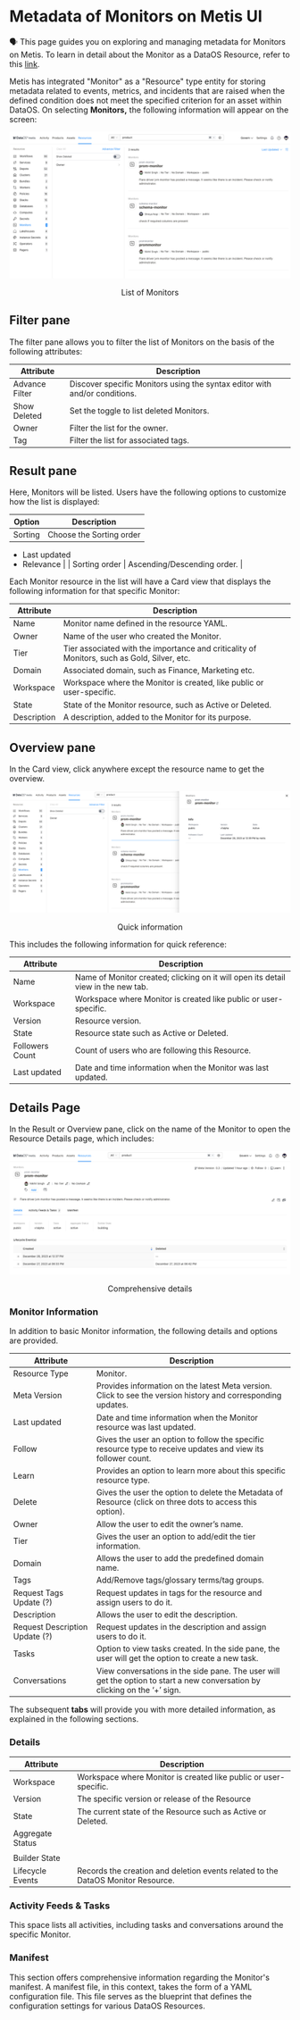 # Metadata of Monitors on Metis UI

<aside class="callout">
🗣 This page guides you on exploring and managing metadata for Monitors on Metis. To learn in detail about the Monitor as a DataOS Resource, refer to this <a href="/resources/">link</a>.

</aside>

Metis has integrated "Monitor" as a "Resource" type entity for storing metadata related to events, metrics, and incidents that are raised when the defined condition does not meet the specified criterion for an asset within DataOS. On selecting **Monitors,** the following information will appear on the screen:

![monitors.png](metis_resources_monitors/monitors.png)
<figcaption align = "center"> List of Monitors  </figcaption>

## Filter pane

The filter pane allows you to filter the list of Monitors on the basis of the following attributes:

| Attribute | Description |
| --- | --- |
| Advance Filter | Discover specific Monitors using the syntax editor with and/or conditions. |
| Show Deleted | Set the toggle to list deleted Monitors. |
| Owner | Filter the list for the owner. |
| Tag | Filter the list for associated tags. |

## Result pane

Here, Monitors will be listed. Users have the following options to customize how the list is displayed:

| Option | Description |
| --- | --- |
| Sorting | Choose the Sorting order
- Last updated
- Relevance |
| Sorting order | Ascending/Descending order. |

Each Monitor resource in the list will have a Card view that displays the following information for that specific Monitor:

| Attribute | Description |
| --- | --- |
| Name | Monitor name defined in the resource YAML. |
| Owner | Name of the user who created the Monitor. |
| Tier | Tier associated with the importance and criticality of Monitors, such as Gold, Silver, etc. |
| Domain | Associated domain, such as Finance, Marketing etc. |
| Workspace | Workspace where the Monitor is created, like public or user-specific. |
| State | State of the Monitor resource, such as Active or Deleted. |
| Description | A description, added to the Monitor for its purpose. |

## Overview pane

In the Card view, click anywhere except the resource name to get the overview.

![monitor_overview.png](metis_resources_monitors/monitor_overview.png)
<figcaption align = "center"> Quick information  </figcaption>

This includes the following information for quick reference:

| Attribute | Description |
| --- | --- |
| Name | Name of Monitor created; clicking on it will open its detail view in the new tab. |
| Workspace | Workspace where Monitor is created like public or user-specific. |
| Version | Resource version. |
| State | Resource state such as Active or Deleted. |
| Followers Count | Count of users who are following this Resource. |
| Last updated | Date and time information when the Monitor was last updated. |

## Details Page

In the Result or Overview pane, click on the name of the Monitor to open the Resource Details page, which includes:

![monitors_details.png](metis_resources_monitors/monitors_details.png)
<figcaption align = "center"> Comprehensive details  </figcaption>

### **Monitor Information**

In addition to basic Monitor information, the following details and options are provided.

| Attribute | Description |
| --- | --- |
| Resource Type | Monitor. |
| Meta Version | Provides information on the latest Meta version. Click to see the version history and corresponding updates.  |
| Last updated | Date and time information when the Monitor resource was last updated. |
| Follow | Gives the user an option to follow the specific resource type to receive updates and view its follower count. |
| Learn | Provides an option to learn more about this specific resource type. |
| Delete | Gives the user the option to delete the Metadata of Resource (click on three dots to access this option). |
| Owner | Allow the user to edit the owner’s name. |
| Tier | Gives the user an option to add/edit the tier information. |
| Domain | Allows the user to add the predefined domain name. |
| Tags | Add/Remove tags/glossary terms/tag groups. |
| Request Tags Update (?) | Request updates in tags for the resource and assign users to do it. |
| Description | Allows the user to edit the description. |
| Request Description Update (?) | Request updates in the description and assign users to do it. |
| Tasks | Option to view tasks created. In the side pane, the user will get the option to create a new task. |
| Conversations | View conversations in the side pane. The user will get the option to start a new conversation by clicking on the ‘+’ sign. |

The subsequent **tabs** will provide you with more detailed information, as explained in the following sections.

### **Details**

| Attribute | Description |
| --- | --- |
| Workspace | Workspace where Monitor is created like public or user-specific. |
| Version | The specific version or release of the Resource |
| State | The current state of the Resource such as Active or Deleted. |
| Aggregate Status
 |  |
| Builder State |  |
| Lifecycle Events | Records the creation and deletion events related to the DataOS Monitor Resource. |

### **Activity Feeds & Tasks**

This space lists all activities, including tasks and conversations around the specific Monitor.

### **Manifest**

This section offers comprehensive information regarding the Monitor's manifest. A manifest file, in this context, takes the form of a YAML configuration file. This file serves as the blueprint that defines the configuration settings for various DataOS Resources.